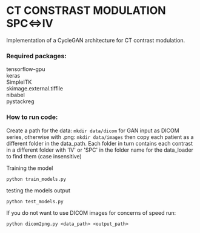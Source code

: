 # CT CONSTRAST MODULATION SPC<=>IV  

Implementation of a CycleGAN architecture for CT contrast modulation.

### Required  packages:  
tensorflow-gpu  
keras  
SimpleITK  
skimage.external.tiffile  
nibabel  
pystackreg  

### How to run code:

Create a path for the data:
`mkdir data/dicom` for GAN input as DICOM series, otherwise with .png: `mkdir data/images` then copy each patient as a different folder in the data_path.
Each folder in turn contains each contrast in a different folder with 'IV' or 'SPC' in the folder name for the data_loader to find them (case insensitive)


Training the model
```
python train_models.py
```

testing the models output
```
python test_models.py
```

If you do not want to use DICOM images for concerns of speed run:

```
python dicom2png.py <data_path> <output_path>
```
